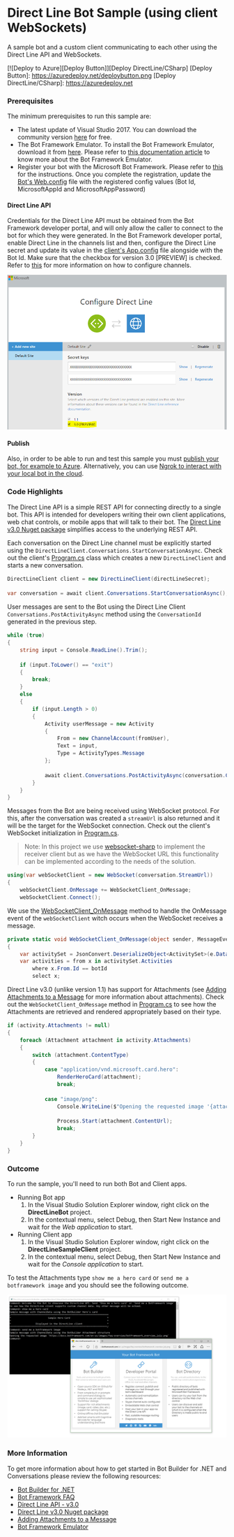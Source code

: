 # Direct Line Bot Sample (using client WebSockets)

A sample bot and a custom client communicating to each other using the Direct Line API and WebSockets.

[![Deploy to Azure][Deploy Button]][Deploy DirectLine/CSharp]
[Deploy Button]: https://azuredeploy.net/deploybutton.png
[Deploy DirectLine/CSharp]: https://azuredeploy.net

### Prerequisites

The minimum prerequisites to run this sample are:
* The latest update of Visual Studio 2017. You can download the community version [here](http://www.visualstudio.com) for free.
* The Bot Framework Emulator. To install the Bot Framework Emulator, download it from [here](https://emulator.botframework.com/). Please refer to [this documentation article](https://github.com/microsoft/botframework-emulator/wiki/Getting-Started) to know more about the Bot Framework Emulator.
* Register your bot with the Microsoft Bot Framework. Please refer to [this](https://docs.botframework.com/en-us/csharp/builder/sdkreference/gettingstarted.html#registering) for the instructions. Once you complete the registration, update the [Bot's Web.config](DirectLineBot/Web.config#L9-L11) file with the registered config values (Bot Id, MicrosoftAppId and MicrosoftAppPassword)

#### Direct Line API
Credentials for the Direct Line API must be obtained from the Bot Framework developer portal, and will only allow the caller to connect to the bot for which they were generated.
In the Bot Framework developer portal, enable Direct Line in the channels list and then, configure the Direct Line secret and update its value in the [client's App.config](DirectLineClient/App.config#L4-L5) file alongside with the Bot Id. Make sure that the checkbox for version 3.0 [PREVIEW] is checked. Refer to [this](https://docs.botframework.com/en-us/csharp/builder/sdkreference/gettingstarted.html#channels) for more information on how to configure channels.

![Configure Direct Line](images/outcome-configure.png)

#### Publish
Also, in order to be able to run and test this sample you must [publish your bot, for example to Azure](https://docs.botframework.com/en-us/csharp/builder/sdkreference/gettingstarted.html#publishing). Alternatively, you can use [Ngrok to interact with your local bot in the cloud](https://blogs.msdn.microsoft.com/jamiedalton/2016/07/29/ms-bot-framework-ngrok/). 

### Code Highlights

The Direct Line API is a simple REST API for connecting directly to a single bot. This API is intended for developers writing their own client applications, web chat controls, or mobile apps that will talk to their bot. The [Direct Line v3.0 Nuget package](https://www.nuget.org/packages/Microsoft.Bot.Connector.DirectLine/3.0.0-beta) simplifies access to the underlying REST API.

Each conversation on the Direct Line channel must be explicitly started using the `DirectLineClient.Conversations.StartConversationAsync`.
Check out the client's [Program.cs](DirectLineClient/Program.cs#L27-L29) class which creates a new `DirectLineClient` and starts a new conversation.


````C#
DirectLineClient client = new DirectLineClient(directLineSecret);
            
var conversation = await client.Conversations.StartConversationAsync();
````

User messages are sent to the Bot using the Direct Line Client `Conversations.PostActivityAsync` method using the `ConversationId` generated in the previous step.

````C#
while (true)
{
    string input = Console.ReadLine().Trim();

    if (input.ToLower() == "exit")
    {
        break;
    }
    else
    {
        if (input.Length > 0)
        {
            Activity userMessage = new Activity
            {
                From = new ChannelAccount(fromUser),
                Text = input,
                Type = ActivityTypes.Message
            };

            await client.Conversations.PostActivityAsync(conversation.ConversationId, userMessage);
        }
    }
}
````

Messages from the Bot are being received using WebSocket protocol. For this, after the conversation was created a `streamUrl` is also returned and it will be the target for the WebSocket connection. Check out the client's WebSocket initialization in [Program.cs](DirectLineClient/Program.cs#L31-L34). 

> Note: In this project we use [websocket-sharp](https://github.com/sta/websocket-sharp) to implement the receiver client but as we have the WebSocket URL this functionality can be implemented according to the needs of the solution.

````C#
using(var webSocketClient = new WebSocket(conversation.StreamUrl))
{
    webSocketClient.OnMessage += WebSocketClient_OnMessage;
    webSocketClient.Connect();
````

We use the [WebSocketClient_OnMessage](DirectLineClient/Program.cs#L62) method to handle the OnMessage event of the `webSocketClient` witch occurs when the WebSocket receives a message.

````C#
private static void WebSocketClient_OnMessage(object sender, MessageEventArgs e)
{
    var activitySet = JsonConvert.DeserializeObject<ActivitySet>(e.Data);
    var activities = from x in activitySet.Activities
        where x.From.Id == botId
        select x;
````

Direct Line v3.0 (unlike version 1.1) has support for Attachments (see [Adding Attachments to a Message](https://docs.botframework.com/en-us/core-concepts/attachments) for more information about attachments). Check out the `WebSocketClient_OnMessage` method in [Program.cs](DirectLineClient/Program.cs#L73-L90) to see how the Attachments are retrieved and rendered appropriately based on their type.


````C#
if (activity.Attachments != null)
{
    foreach (Attachment attachment in activity.Attachments)
    {
        switch (attachment.ContentType)
        {
            case "application/vnd.microsoft.card.hero":
                RenderHeroCard(attachment);
                break;

            case "image/png":
                Console.WriteLine($"Opening the requested image '{attachment.ContentUrl}'");

                Process.Start(attachment.ContentUrl);
                break;
        }
    }
}
````


### Outcome

To run the sample, you'll need to run both Bot and Client apps.
* Running Bot app
    1. In the Visual Studio Solution Explorer window, right click on the **DirectLineBot** project.
    2. In the contextual menu, select Debug, then Start New Instance and wait for the _Web application_ to start.
* Running Client app
    1. In the Visual Studio Solution Explorer window, right click on the **DirectLineSampleClient** project.
    2. In the contextual menu, select Debug, then Start New Instance and wait for the _Console application_ to start.

To test the Attachments type `show me a hero card` or `send me a botframework image` and you should see the following outcome.

![Sample Outcome](images/outcome.png)

### More Information

To get more information about how to get started in Bot Builder for .NET and Conversations please review the following resources:
* [Bot Builder for .NET](https://docs.botframework.com/en-us/csharp/builder/sdkreference/index.html)
* [Bot Framework FAQ](https://docs.botframework.com/en-us/faq/#i-have-a-communication-channel-id-like-to-be-configurable-with-bot-framework-can-i-work-with-microsoft-to-do-that)
* [Direct Line API - v3.0](https://docs.botframework.com/en-us/restapi/directline3/)
* [Direct Line v3.0 Nuget package](https://www.nuget.org/packages/Microsoft.Bot.Connector.DirectLine/3.0.0-beta)
* [Adding Attachments to a Message](https://docs.botframework.com/en-us/core-concepts/attachments)
* [Bot Framework Emulator](https://github.com/microsoft/botframework-emulator/wiki/Getting-Started)
